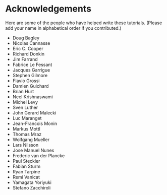 <!-- ((! set title Acknowledgements  !)) ((! set learn !)) -->

# Acknowledgements
Here are some of the people who have helped write these tutorials.
(Please add your name in alphabetical order if you contributed.)

* Doug Bagley
* Nicolas Cannasse
* Eric C. Cooper
* Richard Donkin
* Jim Farrand
* Fabrice Le Fessant
* Jacques Garrigue
* Stephen Gilmore
* Flavio Grossi
* Damien Guichard
* Brian Hurt
* Neel Krishnaswami
* Michel Levy
* Sven Luther
* John Gerard Malecki
* Luc Maranget
* Jean-Francois Monin
* Markus Mottl
* Thomas Mraz
* Wolfgang Mueller
* Lars Nilsson
* Jose Manuel Nunes
* Frederic van der Plancke
* Paul Steckler
* Fabian Sturm
* Ryan Tarpine
* Remi Vanicat
* Yamagata Yoriyuki
* Stefano Zacchiroli

